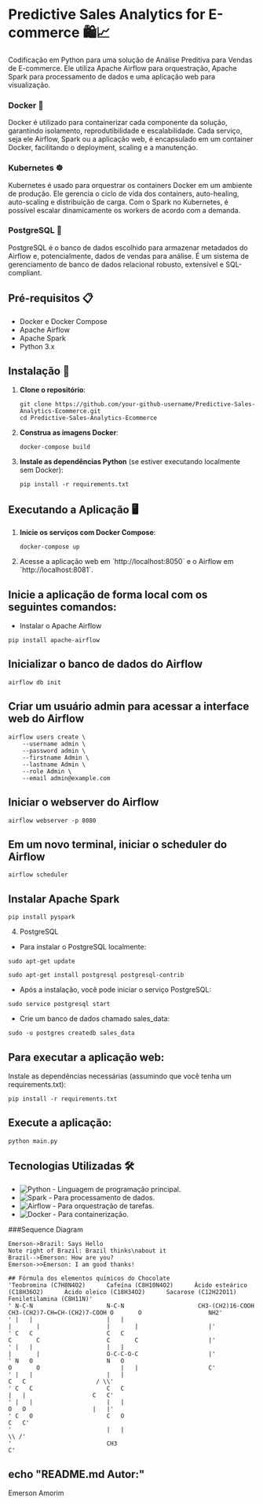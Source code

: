 # Predictive Sales Analytics for E-commerce 🛍️📈

Codificação em Python para uma solução de Análise Preditiva para Vendas de E-commerce. Ele utiliza Apache Airflow para orquestração, Apache Spark para processamento de dados e uma aplicação web para visualização.

### Docker 🐳

Docker é utilizado para containerizar cada componente da solução, garantindo isolamento, reprodutibilidade e escalabilidade. Cada serviço, seja ele Airflow, Spark ou a aplicação web, é encapsulado em um container Docker, facilitando o deployment, scaling e a manutenção.

### Kubernetes ☸️

Kubernetes é usado para orquestrar os containers Docker em um ambiente de produção. Ele gerencia o ciclo de vida dos containers, auto-healing, auto-scaling e distribuição de carga. Com o Spark no Kubernetes, é possível escalar dinamicamente os workers de acordo com a demanda.

### PostgreSQL 🐘

PostgreSQL é o banco de dados escolhido para armazenar metadados do Airflow e, potencialmente, dados de vendas para análise. É um sistema de gerenciamento de banco de dados relacional robusto, extensível e SQL-compliant.


## Pré-requisitos 📋

- Docker e Docker Compose
- Apache Airflow
- Apache Spark
- Python 3.x

## Instalação 🚀

1. **Clone o repositório**:
   ```b
   git clone https://github.com/your-github-username/Predictive-Sales-Analytics-Ecommerce.git
   cd Predictive-Sales-Analytics-Ecommerce
   ```

2. **Construa as imagens Docker**:
   ```
   docker-compose build
   ```

3. **Instale as dependências Python** (se estiver executando localmente sem Docker):
   ```
   pip install -r requirements.txt
   ```

## Executando a Aplicação 🖥️

1. **Inicie os serviços com Docker Compose**:
   ```
   docker-compose up
   ```

2. Acesse a aplicação web em \`http://localhost:8050\` e o Airflow em \`http://localhost:8081\`.

## Inicie a aplicação de forma local com os seguintes comandos:

 - Instalar o Apache Airflow
```
pip install apache-airflow
```

## Inicializar o banco de dados do Airflow
``` 
airflow db init
```

## Criar um usuário admin para acessar a interface web do Airflow
```
airflow users create \
    --username admin \
    --password admin \
    --firstname Admin \
    --lastname Admin \
    --role Admin \
    --email admin@example.com
```
    
## Iniciar o webserver do Airflow
```
airflow webserver -p 8080
```

## Em um novo terminal, iniciar o scheduler do Airflow
```
airflow scheduler
```

## Instalar Apache Spark
```
pip install pyspark
```


4. PostgreSQL
- Para instalar o PostgreSQL localmente:

```
sudo apt-get update
```
```
sudo apt-get install postgresql postgresql-contrib
```

- Após a instalação, você pode iniciar o serviço PostgreSQL:
```
sudo service postgresql start
```

- Crie um banco de dados chamado sales_data:
```
sudo -u postgres createdb sales_data
```

## Para executar a aplicação web:
Instale as dependências necessárias (assumindo que você tenha um requirements.txt):
```
pip install -r requirements.txt
```

## Execute a aplicação:
```
python main.py
```


## Tecnologias Utilizadas 🛠️

- ![Python](https://img.shields.io/badge/-Python-3776AB?style=flat-square&logo=python&logoColor=white) - Linguagem de programação principal.
- ![Spark](https://img.shields.io/badge/-Spark-E25A1C?style=flat-square&logo=apache-spark&logoColor=white) - Para processamento de dados.
- ![Airflow](https://img.shields.io/badge/-Airflow-017CEE?style=flat-square&logo=apache-airflow&logoColor=white) - Para orquestração de tarefas.
- ![Docker](https://img.shields.io/badge/-Docker-2496ED?style=flat-square&logo=docker&logoColor=white) - Para containerização.


###Sequence Diagram
                    
```seq
Emerson->Brazil: Says Hello 
Note right of Brazil: Brazil thinks\nabout it 
Brazil-->Emerson: How are you? 
Emerson->>Emerson: I am good thanks!
```

```
## Fórmula dos elementos químicos do Chocolate
'Teobromina (C7H8N4O2)      Cafeína (C8H10N4O2)      Ácido esteárico (C18H36O2)      Ácido oleico (C18H34O2)      Sacarose (C12H22O11)      Feniletilamina (C8H11N)'
' N-C-N                     N-C-N                     CH3-(CH2)16-COOH               CH3-(CH2)7-CH=CH-(CH2)7-COOH O       O                   NH2'
' |   |                     |   |                                                  |       |                   |       |                    |'
' C   C                     C   C                                                  C       C                   C       C                    |'
' |   |                     |   |                                                  |       |                   O-C-C-O-C                    |'
' N   O                     N   O                                                  O       O                       |   |                    C'
' |   |                     |   |                                                                              C   C                    / \\'
' C   C                     C   C                                                                              |   |                   C   C'
' |   |                     |   |                                                                              O   O                   |   |'
' C   O                     C   O                                                                                                      C   C'
'                           |   |                                                                                                      \\ /'
'                           CH3                                                                                                         C'
```


## echo "README.md Autor:"

Emerson Amorim

